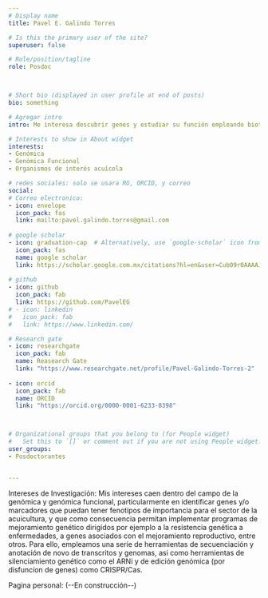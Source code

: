 ```yaml
---
# Display name
title: Pavel E. Galindo Torres

# Is this the primary user of the site?
superuser: false

# Role/position/tagline
role: Posdoc



# Short bio (displayed in user profile at end of posts)
bio: something

# Agregar intro
intro: Me interesa descubrir genes y estudiar su función empleando biotecnologías que caen dentro de la genómica funcional, como lo son el ARNi y las variantes de CRISPR/Cas. Esto con la finalidad de aplicar este conocimiento en programas de mejoramiento genético en especies de interés para la acuicultura.     

# Interests to show in About widget
interests: 
- Genómica
- Genómica Funcional
- Organismos de interés acuícola

# redes sociales: solo se usara RG, ORCID, y correo
social:
# Correo electronico:
- icon: envelope
  icon_pack: fas
  link: mailto:pavel.galindo.torres@gmail.com
  
# google scholar
- icon: graduation-cap  # Alternatively, use `google-scholar` icon from `ai` icon pack
  icon_pack: fas
  name: google scholar
  link: https://scholar.google.com.mx/citations?hl=en&user=Cub09r0AAAAJ
  
# github
- icon: github
  icon_pack: fab
  link: https://github.com/PavelEG
# - icon: linkedin
#   icon_pack: fab
#   link: https://www.linkedin.com/

# Research gate
- icon: researchgate
  icon_pack: fab
  name: Reasearch Gate
  link: "https://www.researchgate.net/profile/Pavel-Galindo-Torres-2"
  
- icon: orcid
  icon_pack: fab
  name: ORCID
  link: "https://orcid.org/0000-0001-6233-8398"



# Organizational groups that you belong to (for People widget)
#   Set this to `[]` or comment out if you are not using People widget.
user_groups:
- Posdoctorantes


---
```


Intereses de Investigación:
Mis intereses caen dentro del campo de la genómica y genómica funcional, particularmente en identificar genes y/o marcadores
que puedan tener fenotipos de importancia para el sector de la acuicultura, y que como consecuencia permitan implementar
programas de mejoramiento genético dirigidos por ejemplo a la resistencia genética a enfermedades, a genes asociados con el
mejoramiento reproductivo, entre otros. Para ello, empleamos una seríe de herramientas de secuenciación y anotación de novo
de transcritos y genomas, asi como herramientas de silenciamiento genético como el ARNi y de edición genómica (por disfuncíon de genes) como CRISPR/Cas.

Pagina personal: (--En construcción--)
